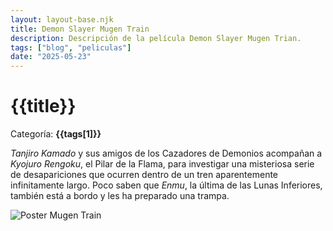 ```yaml
---
layout: layout-base.njk
title: Demon Slayer Mugen Train
description: Descripción de la película Demon Slayer Mugen Trian.
tags: ["blog", "peliculas"]
date: "2025-05-23"
---
```


# {{title}}

Categoría: **{{tags[1]}}**

_Tanjiro Kamado_ y sus amigos de los Cazadores de Demonios acompañan a _Kyojuro Rengoku_, el Pilar de la Flama, para investigar una misteriosa serie de desapariciones que ocurren dentro de un tren aparentemente infinitamente largo. Poco saben que _Enmu_, la última de las Lunas Inferiores, también está a bordo y les ha preparado una trampa.

![Poster Mugen Train](/img/peli-mugen-train.jpg)
